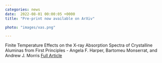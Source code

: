 ```yaml
---                                                                                                                                                                                      
categories: news                                                                                                                                                                 
date:  2022-08-01 00:00:05 +0000                                                                                                                                                        
title: "Pre-print now available on ArXiv"

photo: "images/xas.png"

---
```

Finite Temperature Effects on the X-ray Absorption Spectra of Crystalline Aluminas from First Principles - Angela F. Harper, Bartomeu Monserrat, and Andrew J. Morris
[Full Article](https://arxiv.org/abs/2206.10448)
